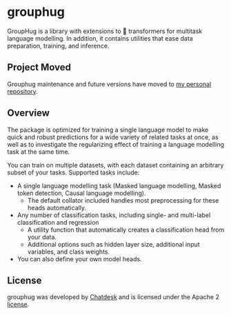 
# grouphug

GroupHug is a library with extensions to 🤗 transformers for multitask language modelling.
In addition, it contains utilities that ease data preparation, training, and inference.

## Project Moved

Grouphug maintenance and future versions have moved to [my personal repository](https://github.com/sanderland/grouphug).

## Overview

The package is optimized for training a single language model to make quick and robust predictions for a wide variety of related tasks at once,
 as well as to investigate the regularizing effect of training a language modelling task at the same time.

You can train on multiple datasets, with each dataset containing an arbitrary subset of your tasks. Supported tasks include: 

* A single language modelling task (Masked language modelling, Masked token detection, Causal language modelling).
  * The default collator included handles most preprocessing for these heads automatically.
* Any number of classification tasks, including single- and multi-label classification and regression
  * A utility function that automatically creates a classification head from your data. 
  * Additional options such as hidden layer size, additional input variables, and class weights.
* You can also define your own model heads.

## License

grouphug was developed by [Chatdesk](http://www.chatdesk.com) and is licensed under the Apache 2 [license](LICENSE).






